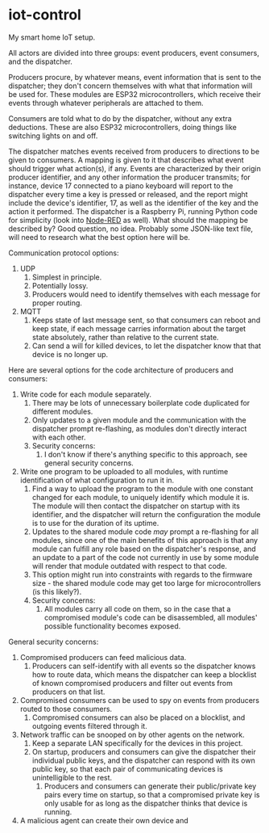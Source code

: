 # iot-control

My smart home IoT setup.

All actors are divided into three groups: event producers, event consumers, and the dispatcher.

Producers procure, by whatever means, event information that is sent to the dispatcher; they don't concern themselves with what that information will be used for. These modules are ESP32 microcontrollers, which receive their events through whatever peripherals are attached to them.

Consumers are told what to do by the dispatcher, without any extra deductions. These are also ESP32 microcontrollers, doing things like switching lights on and off.

The dispatcher matches events received from producers to directions to be given to consumers. A mapping is given to it that describes what event should trigger what action(s), if any. Events are characterized by their origin producer identifier, and any other information the producer transmits; for instance, device 17 connected to a piano keyboard will report to the dispatcher every time a key is pressed or released, and the report might include the device's identifier, 17, as well as the identifier of the key and the action it performed. The dispatcher is a Raspberry Pi, running Python code for simplicity (look into [Node-RED](https://nodered.org/) as well). What should the mapping be described by? Good question, no idea. Probably some JSON-like text file, will need to research what the best option here will be.

Communication protocol options:

1. UDP
    1. Simplest in principle.
    2. Potentially lossy.
    3. Producers would need to identify themselves with each message for proper routing.
2. MQTT
    1. Keeps state of last message sent, so that consumers can reboot and keep state, if each message carries information about the target state absolutely, rather than relative to the current state.
    2. Can send a will for killed devices, to let the dispatcher know that that device is no longer up.

Here are several options for the code architecture of producers and consumers:

1. Write code for each module separately.
    1. There may be lots of unnecessary boilerplate code duplicated for different modules.
    2. Only updates to a given module and the communication with the dispatcher prompt re-flashing, as modules don't directly interact with each other.
    3. Security concerns:
        1. I don't know if there's anything specific to this approach, see general security concerns.
2. Write one program to be uploaded to all modules, with runtime identification of what configuration to run it in.
    1. Find a way to upload the program to the module with one constant changed for each module, to uniquely identify which module it is. The module will then contact the dispatcher on startup with its identifier, and the dispatcher will return the configuration the module is to use for the duration of its uptime.
    2. Updates to the shared module code _may_ prompt a re-flashing for all modules, since one of the main benefits of this approach is that any module can fulfill any role based on the dispatcher's response, and an update to a part of the code not currently in use by some module will render that module outdated with respect to that code.
    3. This option might run into constraints with regards to the firmware size - the shared module code may get too large for microcontrollers (is this likely?).
    4. Security concerns:
        1. All modules carry all code on them, so in the case that a compromised module's code can be disassembled, all modules' possible functionality becomes exposed.

General security concerns:

1. Compromised producers can feed malicious data.
    1. Producers can self-identify with all events so the dispatcher knows how to route data, which means the dispatcher can keep a blocklist of known compromised producers and filter out events from producers on that list.
2. Compromised consumers can be used to spy on events from producers routed to those consumers.
    1. Compromised consumers can also be placed on a blocklist, and outgoing events filtered through it.
3. Network traffic can be snooped on by other agents on the network.
    1. Keep a separate LAN specifically for the devices in this project.
    2. On startup, producers and consumers can give the dispatcher their individual public keys, and the dispatcher can respond with its own public key, so that each pair of communicating devices is unintelligible to the rest.
        1. Producers and consumers can generate their public/private key pairs every time on startup, so that a compromised private key is only usable for as long as the dispatcher thinks that device is running.
4. A malicious agent can create their own device and
